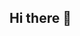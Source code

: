 ## Hi there 👋

<!--
**amandalaackmann/amandalaackmann** is a ✨ _special_ ✨ repository because its `README.md` (this file) appears on your GitHub profile.

Here are some ideas to get you started:

- 🔭 I’m currently working on my final project in my TripleTen Business Intelligence Analytics Bootcamp
- 🌱 I’m currently deciding on which book i'd like to read next.
- 🤔 I’m looking for help with continuous projects to gain more knowledge in the BIA field.
- 💬 Ask me about living internationally for 12 years.
- 📫 How to reach me: message me on Linkedin; linkedin.com/in/amandalaackmann
-->
